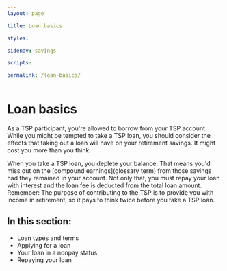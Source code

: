 ```yaml
---
layout: page

title: Loan basics

styles:

sidenav: savings

scripts:

permalink: /loan-basics/
---
```


# Loan basics

As a TSP participant, you're allowed to borrow from your TSP account. While you might be tempted to take a TSP loan, you should consider the effects that taking out a loan will have on your retirement savings. It might cost you more than you think.

When you take a TSP loan, you deplete your balance. That means you'd miss out on the [compound earnings](glossary term) from those savings had they remained in your account. Not only that, you must repay your loan with interest and the loan fee is deducted from the total loan amount. Remember: The purpose of contributing to the TSP is to provide you with income in retirement, so it pays to think twice before you take a TSP loan.

## In this section:

+ Loan types and terms
+ Applying for a loan
+ Your loan in a nonpay status
+ Repaying your loan

<!-- CONTENT END -->
